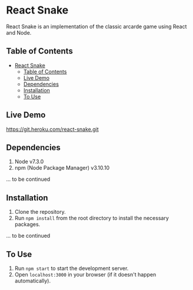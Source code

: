 # React Snake

React Snake is an implementation of the classic arcarde game using React and Node. 

## Table of Contents

- [React Snake](#)
    - [Table of Contents](#)
    - [Live Demo](#)
    - [Dependencies](#)
    - [Installation](#)
    - [To Use](#)

## Live Demo

https://git.heroku.com/react-snake.git

## Dependencies

1. Node v7.3.0
2. npm (Node Package Manager) v3.10.10

... to be continued

## Installation

1. Clone the repository.
2. Run `npm install` from the root directory to install the necessary packages.

... to be continued

## To Use

1. Run `npm start` to start the development server.
2. Open `localhost:3000` in your browser (if it doesn't happen automatically).

